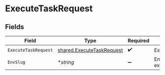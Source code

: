 # ExecuteTaskRequest


## Fields

| Field                                                                  | Type                                                                   | Required                                                               | Description                                                            |
| ---------------------------------------------------------------------- | ---------------------------------------------------------------------- | ---------------------------------------------------------------------- | ---------------------------------------------------------------------- |
| `ExecuteTaskRequest`                                                   | [shared.ExecuteTaskRequest](../../models/shared/executetaskrequest.md) | :heavy_check_mark:                                                     | ExecuteTaskRequest                                                     |
| `EnvSlug`                                                              | **string*                                                              | :heavy_minus_sign:                                                     | Environment to execute the task in.                                    |
